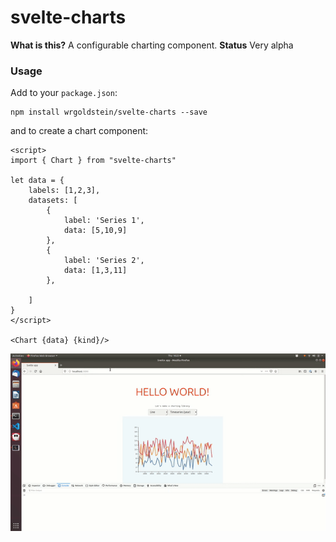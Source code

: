 # svelte-charts

**What is this?** A configurable charting component.
**Status** Very alpha

### Usage

Add to your `package.json`:

```
npm install wrgoldstein/svelte-charts --save
```

and to create a chart component:

```svelte
<script>
import { Chart } from "svelte-charts"

let data = {
    labels: [1,2,3],
    datasets: [
        {
            label: 'Series 1',
            data: [5,10,9]
        },
        {
            label: 'Series 2',
            data: [1,3,11]
        },
        
    ]
}
</script>

<Chart {data} {kind}/>
```


![](./demo.gif)
